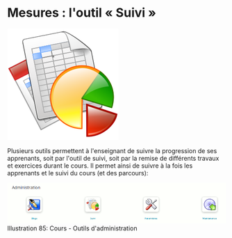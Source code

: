 # Mesures : l'outil « Suivi »

![](../../.gitbook/assets/image297%20%281%29.svg)

Plusieurs outils permettent à l'enseignant de suivre la progression de ses apprenants, soit par l'outil de suivi, soit par la remise de différents travaux et exercices durant le cours. Il permet ainsi de suivre à la fois les apprenants et le suivi du cours \(et des parcours\):

![](../../.gitbook/assets/image138%20%281%29.png)Illustration 85: Cours - Outils d'administration

